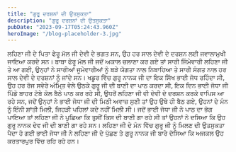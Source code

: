 ```yaml
---
title: "ਗੁਰੂ ਦਰਸ਼ਨਾਂ ਦੀ ਉਤਸੁਕਤਾ"
description: "ਗੁਰੂ ਦਰਸ਼ਨਾਂ ਦੀ ਉਤਸੁਕਤਾ"
pubDate: "2023-09-17T05:24:43.960Z"
heroImage: "/blog-placeholder-3.jpg"
---
```


ਲਹਿਣਾ ਜੀ ਦੇ ਪਿਤਾ ਫੇਰੂ ਮੱਲ ਜੀ ਦੇਵੀ ਦੇ ਭਗਤ ਸਨ, ਉਹ ਹਰ ਸਾਲ ਦੇਵੀ ਦੇ ਦਰਸ਼ਨ ਲਈ ਜਵਾਲਾਮੁਖੀ ਜਾਇਆ ਕਰਦੇ ਸਨ। ਬਾਬਾ ਫੇਰੂ ਮੱਲ ਜੀ ਜਦੋਂ ਅਕਾਲ ਚਲਾਣਾ ਕਰ ਗਏ ਤਾਂ ਸਾਰੀ ਜਿੰਮੇਵਾਰੀ ਲਹਿਣਾ ਜੀ ਤੇ ਆ ਗਈ, ਉਨ੍ਹਾਂ ਨੇ ਸਾਰੀਆਂ ਜੂਮੇਵਾਰੀਆਂ ਨੂੰ ਬੜੇ ਯੋਗਤਾ ਨਾਲ ਨਿਬਾਹਿਆ ਤੇ ਸਾਰੀ ਸੰਗਤ ਨਾਲ ਹਰ ਸਾਲ ਦੇਵੀ ਦੇ ਦਰਸ਼ਨਾਂ ਨੂੰ ਜਾਂਦੇ ਸਨ। 
ਖਡੂਰ ਵਿੱਚ ਗੁਰੂ ਨਾਨਕ ਜੀ ਦਾ ਇਕ ਸਿੱਖ ਭਾਈ ਜੋਧ ਰਹਿੰਦਾ ਸੀ, ਉਹ ਹਰ ਰੋਜ ਸਵੇਰੇ ਅੰਮਿ੍ਤ ਵੇਲੇ ਉਠਕੇ ਗੁਰੂ ਜੀ ਦੀ ਬਾਣੀ ਦਾ ਪਾਠ ਕਰਦਾ ਸੀ, ਇਕ ਦਿਨ ਭਾਈ ਜੋਧਾ ਜੀ ਪਿੰਡੋ ਬਾਹਰ ਟੋਬੇ ਕੋਲ ਬੈਠੇ ਪਾਠ ਕਰ ਰਹੇ ਸੀ, ਉਧਰੋਂ ਲਹਿਣਾ ਜੀ ਵੀ ਦੇਵੀ ਦੇ ਦਰਸ਼ਨ ਕਰਕੇ ਵਾਪਿਸ ਆ ਰਹੇ ਸਨ, ਜਦੋਂ ਉਨ੍ਹਾਂ ਨੇ ਭਾਈ ਜੋਧਾ ਜੀ ਦੀ ਮਿਠੀ ਅਵਾਜ਼ ਸੁਣੀ ਤਾਂ ਉਹ ਉਥੇ ਹੀ ਬੈਠ ਗਏ, ਉਹਨਾਂ ਦੇ  ਮੰਨ ਨੂੰ ਇੰਨੀ ਸ਼ਾਂਤੀ ਮਿਲੀ, ਜਿਹੜੀ ਪਹਿਲਾਂ ਕਦੇ ਨਹੀਂ ਮਿਲੀ ਸੀ। ਜਦੋਂ ਭਾਈ ਜੋਧਾ ਜੀ ਨੇ ਪਾਠ ਦਾ ਭੋਗ ਪਾਇਆ ਤਾਂ ਲਹਿਣਾ ਜੀ ਨੇ ਪੁਛਿਆ ਕਿ ਤੁਸੀਂ ਕਿਸ ਦੀ ਬਾਣੀ ਗਾ ਰਹੇ ਸੀ ਤਾਂ ਉਹਨਾਂ ਨੇ ਦਸਿਆ ਕਿ ਉਹ ਗੁਰੂ ਨਾਨਕ ਦੇਵ ਜੀ ਦੀ  ਬਾਣੀ ਗਾ ਰਹੇ ਸਨ। ਲਹਿਣਾ ਜੀ ਦੇ ਮੰਨ ਵਿੱਚ ਗੁਰੂ ਜੀ ਨੂੰ ਮਿਲਣ ਦੀ ਉਤਸੁਕਤਾ ਪੈਦਾ ਹੋ ਗਈ
ਭਾਈ ਜੋਧਾ ਜੀ ਨੇ ਲਹਿਣਾ ਜੀ ਦੇ ਪੁੱਛਣ ਤੇ ਗੁਰੂ ਨਾਨਕ ਜੀ ਬਾਰੇ ਦੱਸਿਆ ਕਿ ਅਜਕਲ ਉਹ ਕਰਤਾਰਪੁਰ ਵਿੱਚ ਰਹਿ ਰਹੇ ਹਨ।


